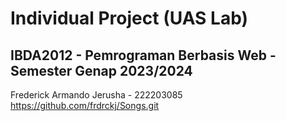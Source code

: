 # Individual Project (UAS Lab)

## IBDA2012 - Pemrograman Berbasis Web - Semester Genap 2023/2024

Frederick Armando Jerusha - 222203085
https://github.com/frdrckj/Songs.git
